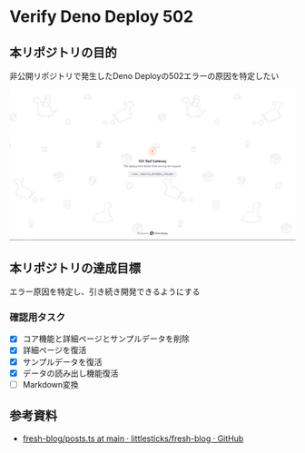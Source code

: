 # Verify Deno Deploy 502

## 本リポジトリの目的
非公開リポジトリで発生したDeno Deployの502エラーの原因を特定したい

![screenshot](screenshot.png)

## 本リポジトリの達成目標
エラー原因を特定し、引き続き開発できるようにする

### 確認用タスク
- [x] コア機能と詳細ページとサンプルデータを削除
- [x] 詳細ページを復活
- [x] サンプルデータを復活
- [x] データの読み出し機能復活
- [ ] Markdown変換

## 参考資料
- [fresh-blog/posts.ts at main · littlesticks/fresh-blog · GitHub](https://github.com/littlesticks/fresh-blog/blob/main/utils/posts.ts#L13)
